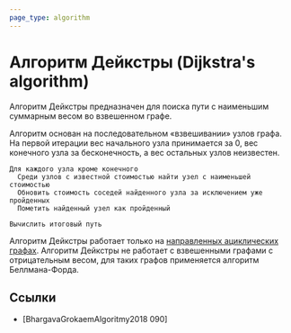 ```yaml
---
page_type: algorithm
---
```


# Алгоритм Дейкстры (Dijkstra's algorithm)

Алгоритм Дейкстры предназначен для поиска пути с наименьшим суммарным весом во взвешенном графе.

Алгоритм основан на последовательном «взвешивании» узлов графа. На первой итерации вес начального узла принимается за 0, вес конечного узла за бесконечность, а вес остальных узлов неизвестен.

```
Для каждого узла кроме конечного
  Среди узлов с известной стоимостью найти узел с наименьшей стоимостью
  Обновить стоимость соседей найденного узла за исключением уже пройденных
  Пометить найденный узел как пройденный

Вычислить итоговый путь
```

Алгоритм Дейкстры работает только на [направленных ациклических графах]([[20221108000011]]). Алгоритм Дейкстры не работает с взвешенными графами с отрицательным весом, для таких графов применяется алгоритм Беллмана-Форда.




## Ссылки

* [BhargavaGrokaemAlgoritmy2018 090] 